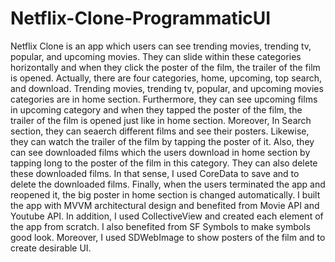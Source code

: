 # Netflix-Clone-ProgrammaticUI
  Netflix Clone is an app which users can see trending movies, trending tv, popular, and upcoming movies. They can slide within these categories horizontally and when they click the poster of the film, the trailer of the film is opened. Actually, there are four categories, home, upcoming, top search, and download. Trending movies, trending tv, popular, and upcoming movies categories are in home section. Furthermore, they can see upcoming films in upcoming category and when they tapped the poster of the film, the trailer of the film is opened just like in home section. Moreover, In Search section, they can seaerch different films and see their posters. Likewise, they can watch the trailer of the film by tapping the poster of it. Also, they can see downloaded films which the users download in home section by tapping long to the poster of the film in this category. They can also delete these downloaded films. In that sense, I used CoreData to save and to delete the downloaded films. Finally, when the users terminated the app and reopened it, the big poster in home section is changed automatically. 
  I built the app with MVVM architectural design and benefited from Movie API and Youtube API. In addition, I used CollectiveView and created each element of the app from scratch. I also benefited from SF Symbols to make symbols good look. Moreover, I used SDWebImage to show posters of the film and to create desirable UI.
  
  


